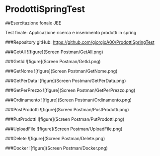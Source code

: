 # ProdottiSpringTest

##Esercitazione fonale JEE

Test finale: Applicazione ricerca e inserimento prodotti in spring

###Repository gitHub: https://github.com/giorgioA00/ProdottiSpringTest

###GetAll
![figure](Screen Postman/GetAll.png)

###GetId
![figure](Screen Postman/GetId.png)

###GetNome
![figure](Screen Postman/GetNome.png)

###GetPerData
![figure](Screen Postman/GetPerData.png)

###GetPerPrezzo
![figure](Screen Postman/GetPerPrezzo.png)

###Ordinamento
![figure](Screen Postman/Ordinamento.png)

###PostProdotti
![figure](Screen Postman/PostProdotti.png)

###PutProdotti
![figure](Screen Postman/PutProdotti.png)

###UploadFile
![figure](Screen Postman/UploadFile.png)

###Delete
![figure](Screen Postman/Delete.png)

###Docker
![figure](Screen Postman/Docker.png)
